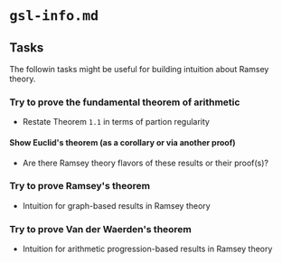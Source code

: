 # `gsl-info.md`

## Tasks

The followin tasks might be useful for building intuition about Ramsey theory.

### Try to prove the fundamental theorem of arithmetic

- Restate Theorem `1.1` in terms of partion regularity

#### Show Euclid's theorem (as a corollary or via another proof)

- Are there Ramsey theory flavors of these results or their proof(s)?

### Try to prove Ramsey's theorem

- Intuition for graph-based results in Ramsey theory

### Try to prove Van der Waerden's theorem

- Intuition for arithmetic progression-based results in Ramsey theory
